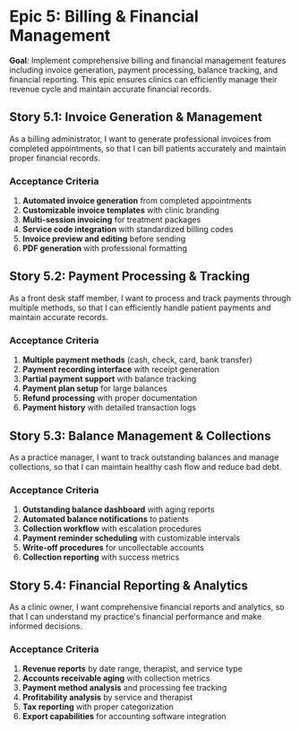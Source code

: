 # Epic 5: Billing & Financial Management

**Goal**: Implement comprehensive billing and financial management features including invoice generation, payment processing, balance tracking, and financial reporting. This epic ensures clinics can efficiently manage their revenue cycle and maintain accurate financial records.

## Story 5.1: Invoice Generation & Management

As a billing administrator,
I want to generate professional invoices from completed appointments,
so that I can bill patients accurately and maintain proper financial records.

### Acceptance Criteria

1. **Automated invoice generation** from completed appointments
2. **Customizable invoice templates** with clinic branding
3. **Multi-session invoicing** for treatment packages
4. **Service code integration** with standardized billing codes
5. **Invoice preview and editing** before sending
6. **PDF generation** with professional formatting

## Story 5.2: Payment Processing & Tracking

As a front desk staff member,
I want to process and track payments through multiple methods,
so that I can efficiently handle patient payments and maintain accurate records.

### Acceptance Criteria

1. **Multiple payment methods** (cash, check, card, bank transfer)
2. **Payment recording interface** with receipt generation
3. **Partial payment support** with balance tracking
4. **Payment plan setup** for large balances
5. **Refund processing** with proper documentation
6. **Payment history** with detailed transaction logs

## Story 5.3: Balance Management & Collections

As a practice manager,
I want to track outstanding balances and manage collections,
so that I can maintain healthy cash flow and reduce bad debt.

### Acceptance Criteria

1. **Outstanding balance dashboard** with aging reports
2. **Automated balance notifications** to patients
3. **Collection workflow** with escalation procedures
4. **Payment reminder scheduling** with customizable intervals
5. **Write-off procedures** for uncollectable accounts
6. **Collection reporting** with success metrics

## Story 5.4: Financial Reporting & Analytics

As a clinic owner,
I want comprehensive financial reports and analytics,
so that I can understand my practice's financial performance and make informed decisions.

### Acceptance Criteria

1. **Revenue reports** by date range, therapist, and service type
2. **Accounts receivable aging** with collection metrics
3. **Payment method analysis** and processing fee tracking
4. **Profitability analysis** by service and therapist
5. **Tax reporting** with proper categorization
6. **Export capabilities** for accounting software integration
